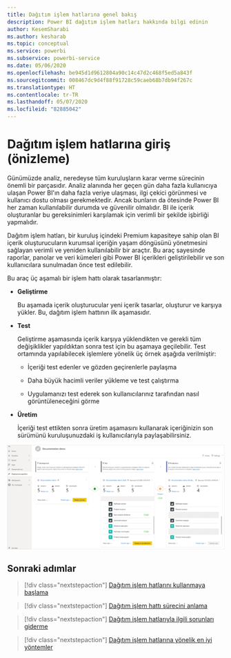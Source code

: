 ```yaml
---
title: Dağıtım işlem hatlarına genel bakış
description: Power BI dağıtım işlem hatları hakkında bilgi edinin
author: KesemSharabi
ms.author: kesharab
ms.topic: conceptual
ms.service: powerbi
ms.subservice: powerbi-service
ms.date: 05/06/2020
ms.openlocfilehash: be945d1d9612804a90c14c47d2c468f5ed5a843f
ms.sourcegitcommit: 008467dc9d4f88f91728c59caeb68b7db94f267c
ms.translationtype: HT
ms.contentlocale: tr-TR
ms.lasthandoff: 05/07/2020
ms.locfileid: "82885042"
---
```

# <a name="introduction-to-deployment-pipelines-preview"></a>Dağıtım işlem hatlarına giriş (önizleme)

Günümüzde analiz, neredeyse tüm kuruluşların karar verme sürecinin önemli bir parçasıdır. Analiz alanında her geçen gün daha fazla kullanıcıya ulaşan Power BI'ın daha fazla veriye ulaşması, ilgi çekici görünmesi ve kullanıcı dostu olması gerekmektedir. Ancak bunların da ötesinde Power BI her zaman kullanılabilir durumda ve güvenilir olmalıdır. BI ile içerik oluşturanlar bu gereksinimleri karşılamak için verimli bir şekilde işbirliği yapmalıdır.

Dağıtım işlem hatları, bir kuruluş içindeki Premium kapasiteye sahip olan BI içerik oluşturucuların kurumsal içeriğin yaşam döngüsünü yönetmesini sağlayan verimli ve yeniden kullanılabilir bir araçtır. Bu araç sayesinde raporlar, panolar ve veri kümeleri gibi Power BI içerikleri geliştirilebilir ve son kullanıcılara sunulmadan önce test edilebilir.

Bu araç üç aşamalı bir işlem hattı olarak tasarlanmıştır:

* **<a name="development"></a>Geliştirme**
    
    Bu aşamada içerik oluşturucular yeni içerik tasarlar, oluşturur ve karşıya yükler. Bu, dağıtım işlem hattının ilk aşamasıdır.

* **<a name="test"></a>Test**

    Geliştirme aşamasında içerik karşıya yüklendikten ve gerekli tüm değişiklikler yapıldıktan sonra test için bu aşamaya geçilebilir. Test ortamında yapılabilecek işlemlere yönelik üç örnek aşağıda verilmiştir:

    * İçeriği test edenler ve gözden geçirenlerle paylaşma

    * Daha büyük hacimli veriler yükleme ve test çalıştırma

    * Uygulamanızı test ederek son kullanıcılarınız tarafından nasıl görüntüleneceğini görme

* **<a name="production"></a>Üretim**

    İçeriği test ettikten sonra üretim aşamasını kullanarak içeriğinizin son sürümünü kuruluşunuzdaki iş kullanıcılarıyla paylaşabilirsiniz.

![dağıtım işlem hatları](media/deployment-pipelines-overview/deployment-pipelines.png)

## <a name="next-steps"></a>Sonraki adımlar

>[!div class="nextstepaction"]
>[Dağıtım işlem hatlarını kullanmaya başlama](deployment-pipelines-get-started.md)

>[!div class="nextstepaction"]
>[Dağıtım işlem hattı sürecini anlama](deployment-pipelines-process.md)

>[!div class="nextstepaction"]
>[Dağıtım işlem hatlarıyla ilgili sorunları giderme](deployment-pipelines-troubleshooting.md)

>[!div class="nextstepaction"]
>[Dağıtım işlem hatlarına yönelik en iyi yöntemler](deployment-pipelines-best-practices.md)